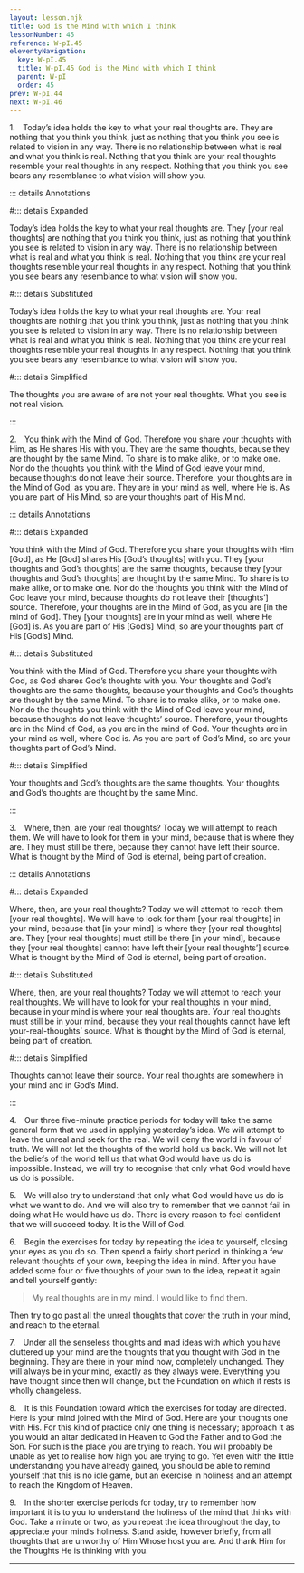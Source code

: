 ```yaml
---
layout: lesson.njk
title: God is the Mind with which I think
lessonNumber: 45
reference: W-pI.45
eleventyNavigation:
  key: W-pI.45
  title: W-pI.45 God is the Mind with which I think
  parent: W-pI
  order: 45
prev: W-pI.44
next: W-pI.46
---
```


1. Today’s idea holds the key to what your real thoughts are. 
They are nothing that you think you think, just as nothing that you think you see is related to vision in any way. 
There is no relationship between what is real and what you think is real. 
Nothing that you think are your real thoughts resemble your real thoughts in any respect. 
Nothing that you think you see bears any resemblance to what vision will show you.

::: details Annotations

#::: details Expanded

Today’s idea holds the key to what your real thoughts are. 
They [your real thoughts] are nothing that you think you think, just as nothing that you think you see is related to vision in any way. 
There is no relationship between what is real and what you think is real. 
Nothing that you think are your real thoughts resemble your real thoughts in any respect. 
Nothing that you think you see bears any resemblance to what vision will show you.

#::: details Substituted

Today’s idea holds the key to what your real thoughts are. 
Your real thoughts are nothing that you think you think, just as nothing that you think you see is related to vision in any way. 
There is no relationship between what is real and what you think is real. 
Nothing that you think are your real thoughts resemble your real thoughts in any respect. 
Nothing that you think you see bears any resemblance to what vision will show you.

#::: details Simplified

The thoughts you are aware of are not your real thoughts. 
What you see is not real vision.

:::


2. You think with the Mind of God. 
Therefore you share your thoughts with Him, as He shares His with you. 
They are the same thoughts, because they are thought by the same Mind. 
To share is to make alike, or to make one. 
Nor do the thoughts you think with the Mind of God leave your mind, because thoughts do not leave their source. 
Therefore, your thoughts are in the Mind of God, as you are. 
They are in your mind as well, where He is. 
As you are part of His Mind, so are your thoughts part of His Mind.

::: details Annotations

#::: details Expanded

You think with the Mind of God. 
Therefore you share your thoughts with Him [God], as He [God] shares His [God’s thoughts] with you. 
They [your thoughts and God’s thoughts] are the same thoughts, because they [your thoughts and God’s thoughts] are thought by the same Mind. 
To share is to make alike, or to make one. 
Nor do the thoughts you think with the Mind of God leave your mind, because thoughts do not leave their [thoughts’] source. 
Therefore, your thoughts are in the Mind of God, as you are [in the mind of God]. 
They [your thoughts] are in your mind as well, where He [God] is. 
As you are part of His [God’s] Mind, so are your thoughts part of His [God’s] Mind.

#::: details Substituted

You think with the Mind of God. 
Therefore you share your thoughts with God, as God shares God’s thoughts with you. 
Your thoughts and God’s thoughts are the same thoughts, because your thoughts and God’s thoughts are thought by the same Mind. 
To share is to make alike, or to make one. 
Nor do the thoughts you think with the Mind of God leave your mind, because thoughts do not leave thoughts’ source. 
Therefore, your thoughts are in the Mind of God, as you are in the mind of God. 
Your thoughts are in your mind as well, where God is. 
As you are part of God’s Mind, so are your thoughts part of God’s Mind.

#::: details Simplified

Your thoughts and God’s thoughts are the same thoughts.
Your thoughts and God’s thoughts are thought by the same Mind.

:::


3. Where, then, are your real thoughts? 
Today we will attempt to reach them. 
We will have to look for them in your mind, because that is where they are. 
They must still be there, because they cannot have left their source. 
What is thought by the Mind of God is eternal, being part of creation.


::: details Annotations

#::: details Expanded

Where, then, are your real thoughts? 
Today we will attempt to reach them [your real thoughts]. 
We will have to look for them [your real thoughts] in your mind, because that [in your mind] is where they [your real thoughts] are. 
They [your real thoughts] must still be there [in your mind], because they [your real thoughts] cannot have left their [your real thoughts’] source. 
What is thought by the Mind of God is eternal, being part of creation.

#::: details Substituted

Where, then, are your real thoughts? 
Today we will attempt to reach your real thoughts. 
We will have to look for your real thoughts in your mind, because in your mind is where your real thoughts are. 
Your real thoughts must still be in your mind, because they your real thoughts cannot have left your-real-thoughts’ source. 
What is thought by the Mind of God is eternal, being part of creation.

#::: details Simplified

Thoughts cannot leave their source. Your real thoughts are somewhere in your mind and in God’s Mind.

:::


4. Our three five-minute practice periods for today will take the same general form that we used in applying yesterday’s idea. 
We will attempt to leave the unreal and seek for the real. 
We will deny the world in favour of truth. 
We will not let the thoughts of the world hold us back. 
We will not let the beliefs of the world tell us that what God would have us do is impossible. 
Instead, we will try to recognise that only what God would have us do is possible.


5. We will also try to understand that only what God would have us do is what we want to do. 
And we will also try to remember that we cannot fail in doing what He would have us do. 
There is every reason to feel confident that we will succeed today. 
It is the Will of God.


6. Begin the exercises for today by repeating the idea to yourself, closing your eyes as you do so. 
Then spend a fairly short period in thinking a few relevant thoughts of your own, keeping the idea in mind. 
After you have added some four or five thoughts of your own to the idea, repeat it again and tell yourself gently:

>My real thoughts are in my mind. 
I would like to find them.

Then try to go past all the unreal thoughts that cover the truth in your mind, and reach to the eternal.

7. Under all the senseless thoughts and mad ideas with which you have cluttered up your mind are the thoughts that you thought with God in the beginning. 
They are there in your mind now, completely unchanged. 
They will always be in your mind, exactly as they always were. 
Everything you have thought since then will change, but the Foundation on which it rests is wholly changeless.


8. It is this Foundation toward which the exercises for today are directed. 
Here is your mind joined with the Mind of God. 
Here are your thoughts one with His. 
For this kind of practice only one thing is necessary; approach it as you would an altar dedicated in Heaven to God the Father and to God the Son. 
For such is the place you are trying to reach. 
You will probably be unable as yet to realise how high you are trying to go. 
Yet even with the little understanding you have already gained, you should be able to remind yourself that this is no idle game, but an exercise in holiness and an attempt to reach the Kingdom of Heaven.


9. In the shorter exercise periods for today, try to remember how important it is to you to understand the holiness of the mind that thinks with God. 
Take a minute or two, as you repeat the idea throughout the day, to appreciate your mind’s holiness. 
Stand aside, however briefly, from all thoughts that are unworthy of Him Whose host you are. 
And thank Him for the Thoughts He is thinking with you.

___
